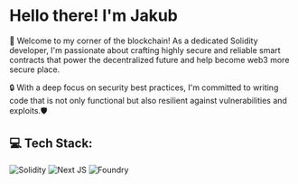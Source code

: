 # Hello there! I'm Jakub 

🚀 Welcome to my corner of the blockchain! As a dedicated Solidity developer, I'm passionate about crafting highly secure and reliable smart contracts that power the decentralized future and help become web3 more secure place. 

🔒 With a deep focus on security best practices, I'm committed to writing code that is not only functional but also resilient against vulnerabilities and exploits.🛡️

## 💻 Tech Stack:

![Solidity](https://img.shields.io/badge/Solidity-%23363636.svg?style=for-the-badge&logo=solidity&logoColor=white)
![Next JS](https://img.shields.io/badge/Next-black?style=for-the-badge&logo=next.js&logoColor=white)
![Foundry](https://img.shields.io/badge/Foundry-fb923c?style=for-the-badge&logo=foundry&logoColor=white)
